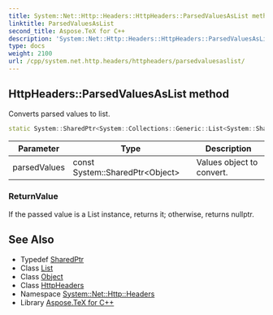 ```yaml
---
title: System::Net::Http::Headers::HttpHeaders::ParsedValuesAsList method
linktitle: ParsedValuesAsList
second_title: Aspose.TeX for C++
description: 'System::Net::Http::Headers::HttpHeaders::ParsedValuesAsList method. Converts parsed values to list in C++.'
type: docs
weight: 2100
url: /cpp/system.net.http.headers/httpheaders/parsedvaluesaslist/
---
```

## HttpHeaders::ParsedValuesAsList method


Converts parsed values to list.

```cpp
static System::SharedPtr<System::Collections::Generic::List<System::SharedPtr<System::Object>>> System::Net::Http::Headers::HttpHeaders::ParsedValuesAsList(const System::SharedPtr<Object> parsedValues)
```


| Parameter | Type | Description |
| --- | --- | --- |
| parsedValues | const System::SharedPtr\<Object\> | Values object to convert. |

### ReturnValue

If the passed value is a List instance, returns it; otherwise, returns nullptr.

## See Also

* Typedef [SharedPtr](../../../system/sharedptr/)
* Class [List](../../../system.collections.generic/list/)
* Class [Object](../../../system/object/)
* Class [HttpHeaders](../)
* Namespace [System::Net::Http::Headers](../../)
* Library [Aspose.TeX for C++](../../../)
